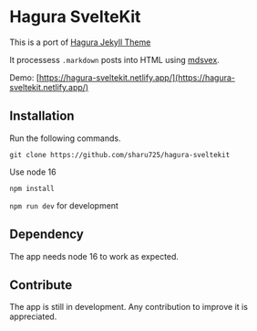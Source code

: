 # Hagura SvelteKit

This is a port of [Hagura Jekyll Theme](https://webjeda.com/hagura/)

It processess `.markdown` posts into HTML using [mdsvex](https://mdsvex.com/).

Demo: [https://hagura-sveltekit.netlify.app/](https://hagura-sveltekit.netlify.app/)

## Installation

Run the following commands.

`git clone https://github.com/sharu725/hagura-sveltekit`

Use node 16

`npm install`

`npm run dev` for development

## Dependency

The app needs node 16 to work as expected.

## Contribute

The app is still in development. Any contribution to improve it is appreciated.
